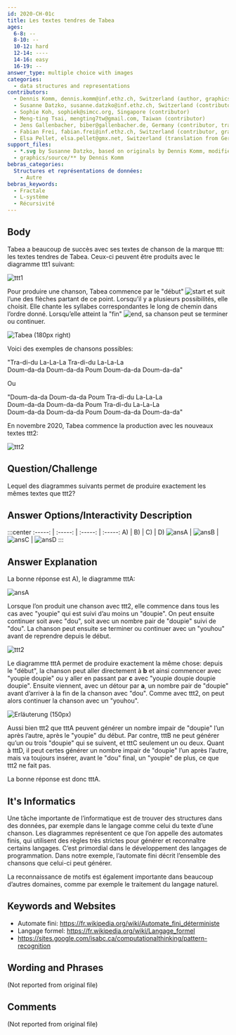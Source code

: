```yaml
---
id: 2020-CH-01c
title: Les textes tendres de Tabea
ages:
  6-8: --
  8-10: --
  10-12: hard
  12-14: ----
  14-16: easy
  16-19: --
answer_type: multiple choice with images
categories:
  - data structures and representations
contributors:
  - Dennis Komm, dennis.komm@inf.ethz.ch, Switzerland (author, graphics)
  - Susanne Datzko, susanne.datzko@inf.ethz.ch, Switzerland (contributor, graphics)
  - Sophie Koh, sophiek@simcc.org, Singapore (contributor)
  - Meng-ting Tsai, mengting7tw@gmail.com, Taiwan (contributor)
  - Jens Gallenbacher, biber@gallenbacher.de, Germany (contributor, translation from English into German)
  - Fabian Frei, fabian.frei@inf.ethz.ch, Switzerland (contributor, graphics)
  - Elsa Pellet, elsa.pellet@gmx.net, Switzerland (translation from German into French)
support_files:
  - *.svg by Susanne Datzko, based on originals by Dennis Komm, modified by Fabian Frei
  - graphics/source/** by Dennis Komm
bebras_categories:
  Structures et représentations de données:
    - Autre
bebras_keywords:
  - Fractale
  - L-système
  - Récursivité
---
```



## Body

Tabea a beaucoup de succès avec ses textes de chanson de la marque ttt: les textes tendres de Tabea. Ceux-ci peuvent être produits avec le diagramme ttt1 suivant:

![ttt1]

Pour produire une chanson, Tabea commence par le "début" ![start] et suit l’une des flèches partant de ce point. Lorsqu’il y a plusieurs possibilités, elle choisit. Elle chante les syllabes correspondantes le long de chemin dans l’ordre donné. Lorsqu’elle atteint la "fin" ![end], sa chanson peut se terminer ou continuer.

[start]: graphics/2020-CH-01c_taskbody2-fra-compatible.svg "début (22px)"
[end]: graphics/2020-CH-01c_taskbody3-fra-compatible.svg "fin (22px)"

![](graphics/2020-CH-01c_taskbody4.svg "Tabea (180px right)")

Voici des exemples de chansons possibles:

"Tra-di-du La-La-La Tra-di-du La-La-La  
Doum-da-da Doum-da-da Poum Doum-da-da Doum-da-da"

Ou

"Doum-da-da Doum-da-da Poum Tra-di-du La-La-La  
Doum-da-da Doum-da-da Poum Tra-di-du La-La-La  
Doum-da-da Doum-da-da Poum Doum-da-da Doum-da-da"

En novembre 2020, Tabea commence la production avec les nouveaux textes ttt2:

![ttt2]

[ttt1]: graphics/2020-CH-01c_taskbody1-fra-compatible.svg "ttt1 (400px)"
[ttt2]: graphics/2020-CH-01c_taskbody5-fra-compatible.svg "ttt2 (400px)"


## Question/Challenge

Lequel des diagrammes suivants permet de produire exactement les mêmes textes que ttt2?


## Answer Options/Interactivity Description

:::center
:-----: | :-----: | :-----: | :-----:
   A)   |    B)   |    C)   |    D)
![ansA] | ![ansB] | ![ansC] | ![ansD]
:::

[ansA]: graphics/2020-CH-01c_answerA-fra-compatible.svg "Réponse A (150px)"
[ansB]: graphics/2020-CH-01c_answerB-fra-compatible.svg "Réponse B (150px)"
[ansC]: graphics/2020-CH-01c_answerC-fra-compatible.svg "Réponse C (150px)"
[ansD]: graphics/2020-CH-01c_answerD-fra-compatible.svg "Réponse D (150px)"


## Answer Explanation

La bonne réponse est A), le diagramme tttA:

![ansA]

Lorsque l’on produit une chanson avec ttt2, elle commence dans tous les cas avec "youpie" qui est suivi d’au moins un "doupie". On peut ensuite continuer soit avec "dou", soit avec un nombre pair de "doupie" suivi de "dou". La chanson peut ensuite se terminer ou continuer avec un "youhou" avant de reprendre depuis le début.

![ttt2]

Le diagramme tttA permet de produire exactement la même chose: depuis le "début", la chanson peut aller directement à **b** et ainsi commencer avec "youpie doupie" ou y aller en passant par **c** avec "youpie doupie doupie doupie". Ensuite viennent, avec un détour par **a**, un nombre pair de "doupie" avant d’arriver à la fin de la chanson avec "dou". Comme avec ttt2, on peut alors continuer la chanson avec un "youhou".

![](graphics/2020-CH-01c_explanation1-fra-compatible.svg "Erläuterung (150px)")

Aussi bien ttt2 que tttA peuvent générer un nombre impair de "doupie" l’un après l’autre, après le "youpie" du début. Par contre, tttB ne peut générer qu’un ou trois "doupie" qui se suivent, et tttC seulement un ou deux. Quant à tttD, il peut certes générer un nombre impair de "doupie" l’un après l’autre, mais va toujours insérer, avant le "dou" final, un "youpie" de plus, ce que ttt2 ne fait pas.

La bonne réponse est donc tttA.


## It's Informatics

Une tâche importante de l’informatique est de trouver des structures dans des données, par exemple dans le langage comme celui du texte d’une chanson. Les diagrammes représentent ce que l’on appelle des automates finis, qui utilisent des règles très strictes pour générer et reconnaître certains langages. C’est primordial dans le développement des langages de programmation. Dans notre exemple, l’automate fini décrit l’ensemble des chansons que celui-ci peut générer.

La reconnaissance de motifs est également importante dans beaucoup d’autres domaines, comme par exemple le traitement du langage naturel.


## Keywords and Websites

 - Automate fini: https://fr.wikipedia.org/wiki/Automate_fini_déterministe
 - Langage formel: https://fr.wikipedia.org/wiki/Langage_formel
 - https://sites.google.com/isabc.ca/computationalthinking/pattern-recognition


## Wording and Phrases

(Not reported from original file)


## Comments

(Not reported from original file)
